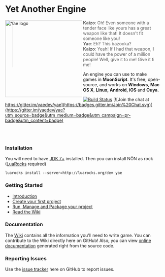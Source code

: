 # Yet Another Engine

<img src="http://yae.io/img/yae.jpg"
 alt="Yae logo" title="Yae from Ganbare Goemon" align="left" width="250px"/>

> **Kaizo**: Oh! Even someone with a tender face like yours has a great weapon like that! It doesn't fit someone like you!  
> **Yae**: Eh? This bazooka?  
> **Kaizo**: Yeah! If I had that weapon, I could have the power of a million people! Well, give it to me! Give it ti me!

An engine you can use to make games in **MoonScript**. It's free, open-source, and works on **Windows**, **Mac OS X**, **Linux**, **Android**, **iOS** and **Ouya**.

[![Build Status](https://travis-ci.org/yaedev/yae.png)](https://travis-ci.org/yaedev/yae) [![Join the chat at https://gitter.im/yaedev/yae](https://badges.gitter.im/Join%20Chat.svg)](https://gitter.im/yaedev/yae?utm_source=badge&utm_medium=badge&utm_campaign=pr-badge&utm_content=badge)

<br/><br/>

### Installation

You will need to have [JDK 7+](http://www.oracle.com/technetwork/java/javase/downloads/index.html) installed. Then you can install NÖN as rock ([LuaRocks](https://luarocks.org/) required)

```
luarocks install --server=http://luarocks.org/dev yae
```

### Getting Started

  * [Introduction](https://github.com/yaedev/yae/wiki/Introduction)
  * [Create your first project](https://github.com/yaedev/yae/wiki/Getting-started)
  * [Run, Manage and Package your project]( https://github.com/yaedev/yae/wiki/Running-and-packaging-your-project)
  * [Read the Wiki](https://github.com/yaedev/yae/wiki)

### Documentation

The [Wiki](https://github.com/yaedev/yae/wiki) contains all the information you'll need to write game. You can contribute to the Wiki directly here on GitHub! Also, you can view [online documentation](http://yae.io/doc/) generated right from the source code.

### Reporting Issues

Use the [issue tracker](https://github.com/yaedev/yae/issues) here on GitHub to report issues.
